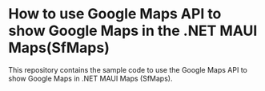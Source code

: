 # How to use Google Maps API to show Google Maps in the .NET MAUI Maps(SfMaps)
This repository contains the sample code to use the Google Maps API to show Google Maps in .NET MAUI Maps (SfMaps).
